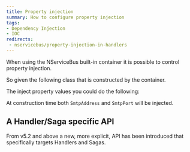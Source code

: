 ```yaml
---
title: Property injection
summary: How to configure property injection
tags: 
- Dependency Injection
- IOC
redirects:
 - nservicebus/property-injection-in-handlers
---
```


When using the NServiceBus built-in container it is possible to control property injection.

So given the following class that is constructed by the container.

<!-- import PropertyInjectionWithHandler --> 

The inject property values you could do the following:

<!-- import ConfigurePropertyInjectionForHandlerBefore --> 

At construction time both `SmtpAddress` and `SmtpPort` will be injected.

## A Handler/Saga specific API

From v5.2 and above a new, more explicit, API has been introduced that specifically targets Handlers and Sagas.



<!-- import ConfigurePropertyInjectionForHandler --> 